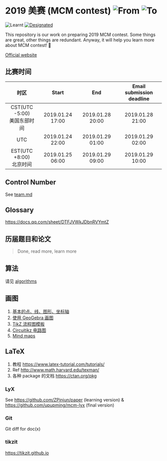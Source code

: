 # 2019 美赛 (MCM contest) ![From](https://img.shields.io/badge/Form-2019.1.25%20--%205%3A50-brightgreen.svg) ![To](https://img.shields.io/badge/To-2019.1.29%20--%209%3A00-brightgreen.svg)

![Learnt](https://img.shields.io/badge/Learnt-Cooperation%2C%20modeling%2C%20coding%2C%20math.%20.%20.-green.svg)
[![Designated](https://img.shields.io/badge/Designated-Meritorious%20Winner-blue.svg)](http://www.comap-math.com/mcm/2019Certs/1911426.pdf)

This repository is our work on preparing 2019 MCM contest. Some things are great, other things are redundant. Anyway, it will help you learn more about MCM contest! :wave:

[Official website](https://www.comap.com/undergraduate/contests/)

## 比赛时间

|时区|Start|End|Email submission deadline|
|:----:|:----:|:----:|:----:|
|CST(UTC -5:00) <br>美国东部时间|2019.01.24 17:00|2019.01.28 20:00|2019.01.28 21:00|
|UTC|2019.01.24 22:00|2019.01.29 01:00|2019.01.29 02:00|
|EST(UTC +8:00) <br>北京时间|2019.01.25 06:00|2019.01.29 09:00|2019.01.29 10:00|

## Control Number

See [team.md](./team.md)

## Glossary

https://docs.qq.com/sheet/DTFJVWkJDbnRVYmtZ

## 历届题目和论文

> Done, read more, learn more

## 算法

请见 [algorithms](./algorithms/README.md)

## 画图

1. [基本的点、线、图形、坐标轴](https://www.overleaf.com/learn/latex/LaTeX_Graphics_using_TikZ:_A_Tutorial_for_Beginners_(Part_1)%E2%80%94Basic_Drawing)
2. [使用 GeoGebra 画图](https://www.overleaf.com/learn/latex/LaTeX_Graphics_using_TikZ:_A_Tutorial_for_Beginners_(Part_2)%E2%80%94Generating_TikZ_Code_from_GeoGebra)
3. [TikZ 流程图模板](https://www.overleaf.com/learn/latex/LaTeX_Graphics_using_TikZ:_A_Tutorial_for_Beginners_(Part_3)%E2%80%94Creating_Flowcharts)
4. [Circuitikz 电路图](https://www.overleaf.com/learn/latex/LaTeX_Graphics_using_TikZ:_A_Tutorial_for_Beginners_(Part_4)%E2%80%94Circuit_Diagrams_Using_Circuitikz)
5. [Mind maps](https://www.overleaf.com/learn/latex/LaTeX_Graphics_using_TikZ:_A_Tutorial_for_Beginners_(Part_5)%E2%80%94Creating_Mind_Maps)

## LaTeX

1. 教程 https://www.latex-tutorial.com/tutorials/
2. Ref http://www.math.harvard.edu/texman/
3. 各种 package 的文档 https://ctan.org/pkg

### LyX

See https://github.com/ZPinjun/paper (learning version) & https://github.com/upupming/mcm-lyx (final version)

### Git

Git diff for doc(x)

### tikzit

https://tikzit.github.io
